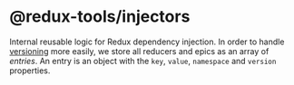 # @redux-tools/injectors

Internal reusable logic for Redux dependency injection. In order to handle [versioning](../../FAQ.md) more easily, we store all reducers and epics as an array of _entries_. An entry is an object with the `key`, `value`, `namespace` and `version` properties.
